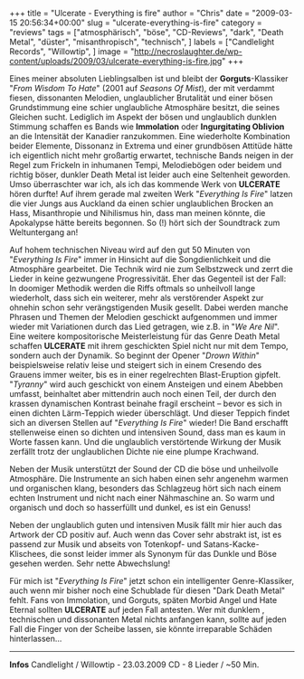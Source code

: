 +++
title = "Ulcerate - Everything is fire"
author = "Chris"
date = "2009-03-15 20:56:34+00:00"
slug = "ulcerate-everything-is-fire"
category = "reviews"
tags = ["atmosphärisch", "böse", "CD-Reviews", "dark", "Death Metal", "düster", "misanthropisch", "technisch", ]
labels = ["Candlelight Records", "Willowtip", ]
image = "http://necroslaughter.de/wp-content/uploads/2009/03/ulcerate-everything-is-fire.jpg"
+++

Eines meiner absoluten Lieblingsalben ist und bleibt der **Gorguts**-Klassiker "_From Wisdom To Hate_" (2001 auf _Seasons Of Mist_), der mit verdammt fiesen, dissonanten Melodien, unglaublicher Brutalität und einer bösen Grundstimmung eine schier unglaubliche Atmosphäre besitzt, die seines Gleichen sucht. Lediglich im Aspekt der bösen und unglaublich dunklen Stimmung schaffen es Bands wie **Immolation** oder **Ingurgitating Oblivion** an die Intensität der Kanadier ranzukommen. Eine wiederholte Kombination beider Elemente, Dissonanz in Extrema und einer grundbösen Attitüde hätte ich eigentlich nicht mehr großartig erwartet, technische Bands neigen in der Regel zum Frickeln in inhumanen Tempi, Melodiebögen oder beidem und richtig böser, dunkler Death Metal ist leider auch eine Seltenheit geworden.
Umso überraschter war ich, als ich das kommende Werk von **ULCERATE** hören durfte! Auf ihrem gerade mal zweiten Werk "_Everything Is Fire_" latzen die vier Jungs aus Auckland da einen schier unglaublichen Brocken an Hass, Misanthropie und Nihilismus hin, dass man meinen könnte, die Apokalypse hätte bereits begonnen. So (!) hört sich der Soundtrack zum Weltuntergang an!

Auf hohem technischen Niveau wird auf den gut 50 Minuten von "_Everything Is Fire_" immer in Hinsicht auf die Songdienlichkeit und die Atmosphäre gearbeitet. Die Technik wird nie zum Selbstzweck und zerrt die Lieder in keine gezwungene Progressivität. Eher das Gegenteil ist der Fall: In doomiger Methodik werden die Riffs oftmals so unheilvoll lange wiederholt, dass sich ein weiterer, mehr als verstörender Aspekt zur ohnehin schon sehr verängstigenden Musik gesellt. Dabei werden manche Phrasen und Themen der Melodien geschickt aufgenommen und immer wieder mit Variationen durch das Lied getragen, wie z.B. in "_We Are Nil_".
Eine weitere kompositorische Meisterleistung für das Genre Death Metal schaffen **ULCERATE** mit ihrem geschickten Spiel nicht nur mit dem Tempo, sondern auch der Dynamik. So beginnt der Opener "_Drown Within_" beispielsweise relativ leise und steigert sich in einem Cresendo des Grauens immer weiter, bis es in einer regelrechten Blast-Eruption gipfelt. "_Tyranny_" wird auch geschickt von einem Ansteigen und einem Abebben umfasst, beinhaltet aber mittendrin auch noch einen Teil, der durch den krassen dynamischen Kontrast beinahe fragil erscheint – bevor es sich in einen dichten Lärm-Teppich wieder überschlägt. Und dieser Teppich findet sich an diversen Stellen auf "_Everything Is Fire_" wieder! Die Band erschafft stellenweise einen so dichten und intensiven Sound, dass man es kaum in Worte fassen kann. Und die unglaublich verstörtende Wirkung der Musik zerfällt trotz der unglaublichen Dichte nie eine plumpe Krachwand.

Neben der Musik unterstützt der Sound der CD die böse und unheilvolle Atmosphäre. Die Instrumente an sich haben einen sehr angenehm warmen und organischen klang, besonders das Schlagzeug hört sich nach einem echten Instrument und nicht nach einer Nähmaschine an. So warm und organisch und doch so hasserfüllt und dunkel, es ist ein Genuss!

Neben der unglaublich guten und intensiven Musik fällt mir hier auch das Artwork der CD positiv auf. Auch wenn das Cover sehr abstrakt ist, ist es passend zur Musik und abseits von Totenkopf- und Satans-Kacke-Klischees, die sonst leider immer als Synonym für das Dunkle und Böse gesehen werden. Sehr nette Abwechslung!

Für mich ist "_Everything Is Fire_" jetzt schon ein intelligenter Genre-Klassiker, auch wenn mir bisher noch eine Schublade für diesen "Dark Death Metal" fehlt.
Fans von Immolation, und Gorguts, späten Morbid Angel und Hate Eternal sollten **ULCERATE** auf jeden Fall antesten. Wer mit dunklem , technischen und dissonanten Metal nichts anfangen kann, sollte auf jeden Fall die Finger von der Scheibe lassen, sie könnte irreparable Schäden hinterlassen...





---
**Infos**
Candlelight / Willowtip - 23.03.2009
CD - 8 Lieder / ~50 Min.
